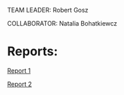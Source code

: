 TEAM LEADER: Robert Gosz

COLLABORATOR: Natalia Bohatkiewcz

# Reports:
[Report 1](Report1/Report1.md)

[Report 2](Report2)



